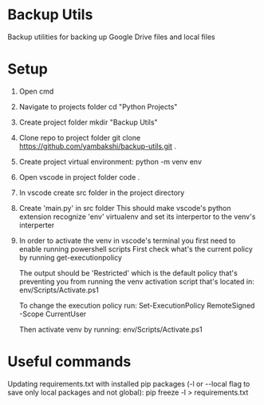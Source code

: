 # Backup Utils
Backup utilities for backing up Google Drive files and local files

# Setup
1.  Open cmd

2.  Navigate to projects folder
    cd "Python Projects"

2.  Create project folder
    mkdir "Backup Utils"

3.  Clone repo to project folder
    git clone https://github.com/yambakshi/backup-utils.git .

4.  Create project virtual environment:
    python -m venv env

5.  Open vscode in project folder
    code .

6.  In vscode create src folder in the project directory

7.  Create 'main.py' in src folder
    This should make vscode's python extension recognize 'env' virtualenv and set its interpertor to the venv's interperter

8.  In order to activate the venv in vscode's terminal you first need to enable running powershell scripts
    First check what's the current policy by running
    get-executionpolicy

    The output should be 'Restricted' which is the default policy that's preventing you from running the venv activation script that's located in:
    env/Scripts/Activate.ps1

    To change the execution policy run:
    Set-ExecutionPolicy RemoteSigned -Scope CurrentUser

    Then activate venv by running:
    env/Scripts/Activate.ps1

# Useful commands
Updating requirements.txt with installed pip packages (-l or --local flag to save only local packages and not global):
pip freeze -l > requirements.txt